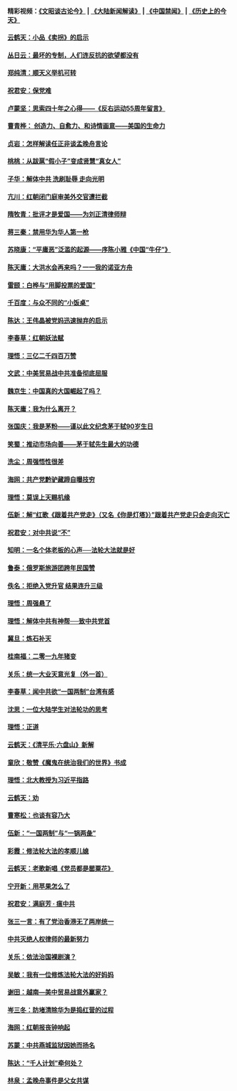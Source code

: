 #### 精彩视频：[《文昭谈古论今》](https://github.com/gfw-breaker/wenzhao/blob/master/README.md?t=01190931) | [《大陆新闻解读》](https://github.com/gfw-breaker/ntdtv-comedy/blob/master/README.md?t=01190931) | [《中国禁闻》](https://github.com/gfw-breaker/ntdtv-news/blob/master/README.md?t=01190931) | [《历史上的今天》](https://github.com/gfw-breaker/today-in-history/blob/master/README.md?t=01190931) 

#### [云鹤天：小品《卖拐》的启示](../pages/nsc993/n10984392.md?t=01190931) 

#### [丛日云：最坏的专制，人们连反抗的欲望都没有](../pages/nsc993/n10984377.md?t=01190931) 

#### [郑纯清：顺天义举机可转](../pages/nsc993/n10984369.md?t=01190931) 

#### [祝君安：保党难](../pages/nsc993/n10984362.md?t=01190931) 

#### [卢蒙坚：思索四十年之心得——《反右运动55周年留言》](../pages/nsc993/n10984355.md?t=01190931) 

#### [曹青桦： 创造力、自愈力、和诗情画意——美国的生命力](../pages/nsc993/n10984216.md?t=01190931) 

#### [贞岩：怎样解读任正非谈孟晚舟言论](../pages/nsc993/n10984650.md?t=01190931) 

#### [桃桃：从跋扈“假小子”变成贤慧“真女人”](../pages/nsc993/n10984416.md?t=01190931) 

#### [子华：解体中共 洗刷耻辱 走向光明](../pages/nsc993/n10984019.md?t=01190931) 

#### [亢川：红朝闭门庭审美外交官遭拦截](../pages/nsc993/n10984050.md?t=01190931) 

#### [隋牧青：批评才是爱国——为刘正清律师辩](../pages/nsc993/n10983057.md?t=01190931) 

#### [蒋三秦：禁用华为华人第一枪](../pages/nsc993/n10982973.md?t=01190931) 

#### [苏晓康：“平庸恶”泛滥的起源——序陈小雅《中国“牛仔”》](../pages/nsc993/n10982008.md?t=01190931) 

#### [陈天庸：大洪水会再来吗？一一我的诺亚方舟](../pages/nsc993/n10981086.md?t=01190931) 

#### [雷颐：白桦与“用脚投票的爱国”](../pages/nsc993/n10981048.md?t=01190931) 

#### [千百度：与众不同的“小饭桌”](../pages/nsc993/n10978639.md?t=01190931) 

#### [陈达：王伟晶被党妈迅速抛弃的启示](../pages/nsc993/n10976450.md?t=01190931) 

#### [李春草：红朝妖法赋](../pages/nsc993/n10976387.md?t=01190931) 

#### [理悟：三亿二千四百万赞](../pages/nsc993/n10975966.md?t=01190931) 

#### [文武：中美贸易战中共准备彻底屈服](../pages/nsc993/n10974571.md?t=01190931) 

#### [魏京生：中国真的大国崛起了吗？](../pages/nsc993/n10974530.md?t=01190931) 

#### [陈天庸：我为什么离开？](../pages/nsc993/n10974493.md?t=01190931) 

#### [张国庆：我是茅粉——谨以此文纪念茅于轼90岁生日](../pages/nsc993/n10974477.md?t=01190931) 

#### [笑蜀：推动市场向善——茅于轼先生最大的功德](../pages/nsc993/n10974451.md?t=01190931) 

#### [洗尘：周强悟性很差](../pages/nsc993/n10973701.md?t=01190931) 

#### [海网：共产党黔驴藏蹄自曝技穷](../pages/nsc993/n10969562.md?t=01190931) 

#### [理悟：莫误上天赐机缘](../pages/nsc993/n10969514.md?t=01190931) 

#### [伍新：解“红歌《跟着共产党走》（又名《你是灯塔》）”跟着共产党走只会走向灭亡](../pages/nsc993/n10969074.md?t=01190931) 

#### [祝君安：对中共说“不”](../pages/nsc993/n10968464.md?t=01190931) 

#### [知明：一名个体老板的心声──法轮大法就是好](../pages/nsc993/n10967473.md?t=01190931) 

#### [鲁泰：俄罗斯旅游团跨年民国赞](../pages/nsc993/n10967035.md?t=01190931) 

#### [佚名：拒绝入党升官  结果连升三级](../pages/nsc993/n10965069.md?t=01190931) 

#### [理悟：周强悬了](../pages/nsc993/n10965044.md?t=01190931) 

#### [理悟：解体中共有神帮──致中共党首](../pages/nsc993/n10963824.md?t=01190931) 

#### [冀旦：炼石补天](../pages/nsc993/n10963818.md?t=01190931) 

#### [桂南福：二零一九年猪变](../pages/nsc993/n10963774.md?t=01190931) 

#### [关乐：统一大业天意光复（外一首）](../pages/nsc993/n10963765.md?t=01190931) 

#### [李春草：闻中共欲“一国两制”台湾有感](../pages/nsc993/n10963761.md?t=01190931) 

#### [沈思：一位大陆学生对法轮功的思考](../pages/nsc993/n10960706.md?t=01190931) 

#### [理悟：正道](../pages/nsc993/n10960529.md?t=01190931) 

#### [云鹤天：《清平乐‧六盘山》新解](../pages/nsc993/n10959258.md?t=01190931) 

#### [童欣：敬赞《魔鬼在统治我们的世界》书成](../pages/nsc993/n10959244.md?t=01190931) 

#### [理悟：北大教授为习近平指路](../pages/nsc993/n10959234.md?t=01190931) 

#### [云鹤天：劝](../pages/nsc993/n10959226.md?t=01190931) 

#### [曹寒松：也谈有容乃大](../pages/nsc993/n10959191.md?t=01190931) 

#### [伍新：“一国两制”与“一锅两彘”](../pages/nsc993/n10958297.md?t=01190931) 

#### [彩霞：修法轮大法的孝顺儿媳](../pages/nsc993/n10958333.md?t=01190931) 

#### [云鹤天：老歌新唱《党员都是罂粟花》](../pages/nsc993/n10958225.md?t=01190931) 

#### [宁开新：用苹果怎么了](../pages/nsc993/n10955962.md?t=01190931) 

#### [祝君安：满庭芳 · 瘟中共](../pages/nsc993/n10955949.md?t=01190931) 

#### [张三一言：有了党治香港无了两岸统一](../pages/nsc993/n10955943.md?t=01190931) 

#### [中共灭绝人权律师的最新努力](../pages/nsc993/n10954725.md?t=01190931) 

#### [关乐：依法治国裸剧演？](../pages/nsc993/n10952420.md?t=01190931) 

#### [吴敏：我有一位修炼法轮大法的好妈妈](../pages/nsc993/n10952484.md?t=01190931) 

#### [谢田：越南—美中贸易战意外赢家？](../pages/nsc993/n10940351.md?t=01190931) 

#### [岑三冬：防堵清除华为是捣红营的过程](../pages/nsc993/n10952342.md?t=01190931) 

#### [海网：红朝报丧钟响起](../pages/nsc993/n10951480.md?t=01190931) 

#### [苏蒙：中共燕城监狱因她而扬名](../pages/nsc993/n10951476.md?t=01190931) 

#### [陈达：“千人计划”牵何处？](../pages/nsc993/n10951466.md?t=01190931) 

#### [林泉：孟晚舟事件是父女共谋](../pages/nsc993/n10947780.md?t=01190931) 


